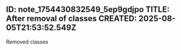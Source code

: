 ID: note_1754430832549_5ep9gdjpo
TITLE: After removal of classes
CREATED: 2025-08-05T21:53:52.549Z
---
Removed classes